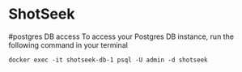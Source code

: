 # ShotSeek

#postgres DB access
To access your Postgres DB instance, run the following command in your terminal

`docker exec -it shotseek-db-1 psql -U admin -d shotseek`